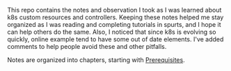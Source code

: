 This repo contains the notes and observation I took as I was learned about k8s custom resources and controllers. Keeping these notes helped me stay organized as I was reading and completing tutorials in spurts, and I hope it can help others do the same. Also, I noticed that since k8s is evolving so quickly, online example tend to have some out of date elements. I've added comments to help people avoid these and other pitfalls.

Notes are organized into chapters, starting with [Prerequisites](00_prerequisites.md).